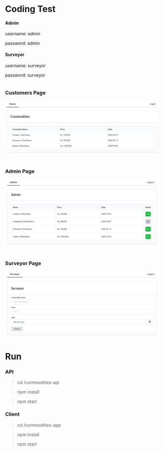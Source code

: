 # Coding Test

#### Admin

username: admin

password: admin


#### Surveyor

username: surveyor

password: surveyor

#

### Customers Page
![commodities](https://github.com/caacuk/commodities/blob/master/screenshots/commodities.PNG?raw=true)

#

### Admin Page
![admin](https://github.com/caacuk/commodities/blob/master/screenshots/admin.PNG?raw=true)

#

### Surveyor Page
![surveyor](https://github.com/caacuk/commodities/blob/master/screenshots/surveyor.PNG?raw=true)




# Run

### API

> cd /commodities-api

> npm install

> npm start

### Client

> cd /commodities-app

> npm install

> npm start
